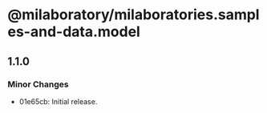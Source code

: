 # @milaboratory/milaboratories.samples-and-data.model

## 1.1.0

### Minor Changes

- 01e65cb: Initial release.
